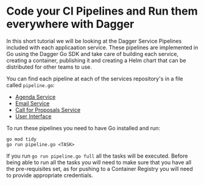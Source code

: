 # Code your CI Pipelines and Run them everywhere with Dagger

In this short tutorial we will be looking at the Dagger Service Pipelines included with each applicaation service. 
These pipelines are implemented in Go using the Dagger Go SDK and take care of building each service, creating a container, publishing it and creating a Helm chart that can be distributed for other teams to use. 

You can find each pipeline at each of the services repository's in a file called `pipeline.go`: 

- [Agenda Service]()
- [Email Service]()
- [Call for Proposals Service]()
- [User Interface]()

To run these pipelines you need to have Go installed and run: 

```
go mod tidy
go run pipeline.go <TASK>
```

If you run `go run pipeline.go full` all the tasks will be executed. Before being able to run all the tasks you will need to make sure that you have all the pre-requisites set, as for pushing to a Container Registry you will need to provide appropriate credentials. 



